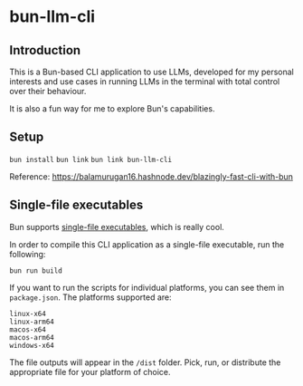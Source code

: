 # bun-llm-cli

## Introduction

This is a Bun-based CLI application to use LLMs, developed for my personal interests and use cases in running LLMs in the terminal with total control over their behaviour.

It is also a fun way for me to explore Bun's capabilities.

## Setup

`bun install`
`bun link`
`bun link bun-llm-cli`

Reference: https://balamurugan16.hashnode.dev/blazingly-fast-cli-with-bun

## Single-file executables

Bun supports [single-file executables](https://bun.sh/docs/bundler/executables), which is really cool.

In order to compile this CLI application as a single-file executable, run the following:

`bun run build`

If you want to run the scripts for individual platforms, you can see them in `package.json`. The platforms supported are:

```
linux-x64
linux-arm64
macos-x64
macos-arm64
windows-x64
```

The file outputs will appear in the `/dist` folder. Pick, run, or distribute the appropriate file for your platform of choice.
